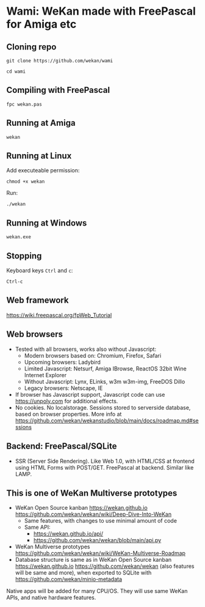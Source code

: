 # Wami: WeKan made with FreePascal for Amiga etc

## Cloning repo

```
git clone https://github.com/wekan/wami

cd wami
```

## Compiling with FreePascal

```
fpc wekan.pas
```

## Running at Amiga

```
wekan
```

## Running at Linux

Add executeable permission:
```
chmod +x wekan
```

Run:
```
./wekan
```

## Running at Windows

```
wekan.exe
```

## Stopping

Keyboard keys `Ctrl` and `c`:

```
Ctrl-c
```

## Web framework

https://wiki.freepascal.org/fpWeb_Tutorial

## Web browsers

- Tested with all browsers, works also without Javascript:
  - Modern browsers based on: Chromium, Firefox, Safari
  - Upcoming browsers: Ladybird
  - Limited Javascript: Netsurf, Amiga IBrowse, ReactOS 32bit Wine Internet Explorer
  - Without Javascript: Lynx, ELinks, w3m w3m-img, FreeDOS Dillo
  - Legacy browsers: Netscape, IE
- If browser has Javascript support, Javascript code can use https://unpoly.com for additional effects.
- No cookies. No localstorage. Sessions stored to serverside database, based on browser properties. More info at https://github.com/wekan/wekanstudio/blob/main/docs/roadmap.md#sessions

## Backend: FreePascal/SQLite

- SSR (Server Side Rendering). Like Web 1.0, with HTML/CSS at frontend
  using HTML Forms with POST/GET. FreePascal at backend. Similar like LAMP.

## This is one of WeKan Multiverse prototypes

- WeKan Open Source kanban https://wekan.github.io https://github.com/wekan/wekan/wiki/Deep-Dive-Into-WeKan
  - Same features, with changes to use minimal amount of code
  - Same API:
    - https://wekan.github.io/api/ 
    - https://github.com/wekan/wekan/blob/main/api.py
- WeKan Multiverse prototypes https://github.com/wekan/wekan/wiki/WeKan-Multiverse-Roadmap
- Database structure is same as in WeKan Open Source kanban https://wekan.github.io https://github.com/wekan/wekan (also features will be same and more),
  when exported to SQLite with https://github.com/wekan/minio-metadata

Native apps will be added for many CPU/OS. They will use same WeKan APIs, and native hardware features.
